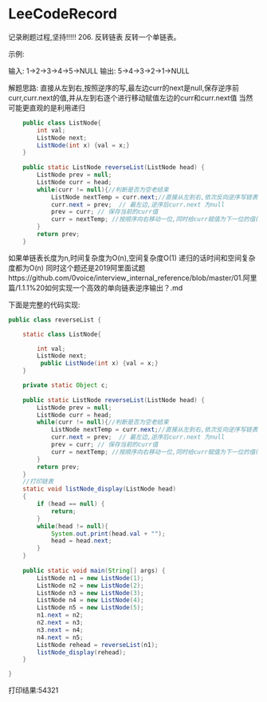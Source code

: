 # LeeCodeRecord
记录刷题过程,坚持!!!!!
206. 反转链表
反转一个单链表。

示例:

输入: 1->2->3->4->5->NULL
输出: 5->4->3->2->1->NULL

解题思路: 直接从左到右,按照逆序的写,最左边curr的next是null,保存逆序前curr,curr.next的值,并从左到右逐个进行移动赋值左边的curr和curr.next值
当然可能更直观的是利用递归
```java
	public class ListNode{
		int val;
		ListNode next;
		ListNode(int x) {val = x;}
	}
	
	public static ListNode reverseList(ListNode head) {
		ListNode prev = null;
		ListNode curr = head;
		while(curr != null){//判断是否为空老结束
			ListNode nextTemp = curr.next;//直接从左到右,依次反向逆序写链表  保存逆序前的下一个
			curr.next = prev;  // 最左边,逆序后curr.next 为null
			prev = curr; // 保存当前的curr值
			curr = nextTemp; //按顺序向右移动一位,同时给curr赋值为下一位的值(也就是逆序前current.next)
		}
		return prev;
	}
```
如果单链表长度为n,时间复杂度为O(n),空间复杂度O(1)
递归的话时间和空间复杂度都为O(n)
同时这个题还是2019阿里面试题https://github.com/0voice/interview_internal_reference/blob/master/01.阿里篇/1.1.1%20如何实现一个高效的单向链表逆序输出？.md

下面是完整的代码实现:
```java
public class reverseList {

	static class ListNode{

		int val;
		ListNode next;
	     public ListNode(int x) {val = x;}
	}

	private static Object c;
	
	public static ListNode reverseList(ListNode head) {
		ListNode prev = null;
		ListNode curr = head;
		while(curr != null){//判断是否为空老结束
			ListNode nextTemp = curr.next;//直接从左到右,依次反向逆序写链表  保存逆序前的下一个
			curr.next = prev;  // 最左边,逆序后curr.next 为null
			prev = curr; // 保存当前的curr值
			curr = nextTemp; //按顺序向右移动一位,同时给curr赋值为下一位的值(也就是逆序前current.next)
		}
		return prev;
	}
	//打印链表
	static void listNode_display(ListNode head)
	{
        if (head == null) {
			return;
		}
        while(head != null){
        	System.out.print(head.val + "");
        	head = head.next;
        }
	}
	
	public static void main(String[] args) {
		ListNode n1 = new ListNode(1);
		ListNode n2 = new ListNode(2);
		ListNode n3 = new ListNode(3);
		ListNode n4 = new ListNode(4);
		ListNode n5 = new ListNode(5);		
		n1.next = n2;
		n2.next = n3;
		n3.next = n4;
		n4.next = n5;	
		ListNode rehead = reverseList(n1);
		listNode_display(rehead);      
	}

}
```
打印结果:54321
